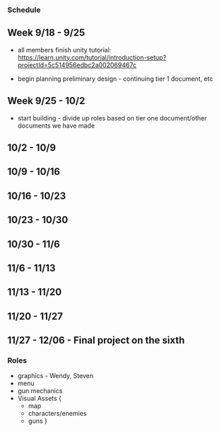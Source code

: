 ### Schedule

## Week 9/18 - 9/25 
 - all members finish unity tutorial: https://learn.unity.com/tutorial/introduction-setup?projectId=5c514956edbc2a002069467c
 
 - begin planning preliminary design - continuing tier 1 document, etc
 
## Week 9/25 - 10/2
 - start building - divide up roles based on tier one document/other documents we have made
## 10/2 -  10/9 

## 10/9 -   10/16 

## 10/16 -  10/23 

## 10/23 -  10/30 

## 10/30 -  11/6 

## 11/6 -  11/13 

## 11/13 -  11/20 

## 11/20 -  11/27 

## 11/27 -  12/06 - Final project on the sixth 


### Roles
 - graphics - Wendy, Steven
 - menu
 - gun mechanics
 - Visual Assets {
    - map
    - characters/enemies
    - guns
 }
 
